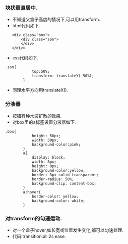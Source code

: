 ### 块状垂直居中.
+ 不知道父盒子高度的情况下,可以用transform.
+ html代码如下.
 ```
	<div class="box">
		<div class="son">
		</div>
	</div>
```
+ css代码如下.
```
.son{
			top:50%;
			transform: translateY(-50%);
		}
```
+ 同理水平方向用translateX().
### 分液器
+ 按钮有种水波扩散的效果.
+ 对box里的a标签设置分液器如下.
```其中background-clip:content是取消原背景色蔓延到border区域.
.box{
			height: 50px;
			width: 50px;
			background-color:pink;
		}
		a{
			display: block;
			width: 8px;
			height: 8px;
			background-color:yellow;
			border: 3px solid transparent;
			border-radius: 50%; 
			background-clip: content-box;
		}
		a:hover{
			border-color: yellow;
			background-color: white;
		}
```
### 对transform的匀速运动.
+ 对一个盒子hover,如长宽或位置发生变化,都可以匀速处理.
+ 代码:transition:all 2s ease.

